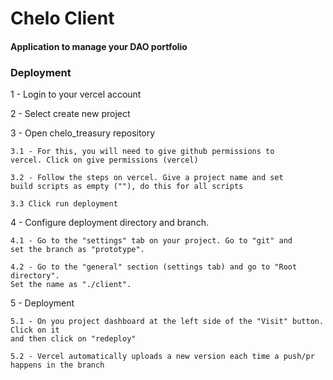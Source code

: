 
# Chelo Client

#### Application to manage your DAO portfolio

### Deployment

1 - Login to your vercel account 

2 - Select create new project 
 
3 - Open chelo_treasury repository

    3.1 - For this, you will need to give github permissions to 
    vercel. Click on give permissions (vercel)

    3.2 - Follow the steps on vercel. Give a project name and set 
    build scripts as empty (""), do this for all scripts

    3.3 Click run deployment

4 - Configure deployment directory and branch.

    4.1 - Go to the "settings" tab on your project. Go to "git" and 
    set the branch as "prototype".

    4.2 - Go to the "general" section (settings tab) and go to "Root directory".
    Set the name as "./client".

5 - Deployment 

    5.1 - On you project dashboard at the left side of the "Visit" button. Click on it 
    and then click on "redeploy"

    5.2 - Vercel automatically uploads a new version each time a push/pr happens in the branch
